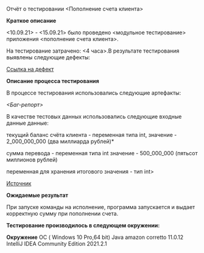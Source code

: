 Отчёт о тестировании <Пополнение счета клиента>

**Краткое описание**

<10.09.21> - <15.09.21> было проведено <модульное тестирование> приложения <пополнение счета клиента>.

На тестирование затрачено: <4 часа>.В результате тестирования выявлены следующие дефекты:

[Ссылка на дефект](https://github.com/Masheba/JAVA-1/issues/1)

**Описание процесса тестирования**

В процессе тестирования использовались следующие артефакты:

*<Баг-репорт>*

В качестве тестовых данных использовались следующие входные данные данные:

текущий баланс счёта клиента - переменная типа int, значение - 2_000_000_000 (два миллиарда рублей)*

сумма перевода - переменная типа int значение - 500_000_000 (пятьсот миллионов рублей)

переменная для хранения итогового значения - тип int>

[Источник](https://github.com/netology-code/javaqa-homeworks/blob/master/intro/MERGED.md)

**Ожидаемые результат** 

При запуске команды на исполнение, программа запускается и  выдает корректную сумму при пополнении счета.

**Тестирование производилось в следующем окружении:**

**Окружение**
ОС ( Windows 10 Pro,64 bit)
Java amazon corretto 11.0.12
IntelliJ IDEA Community Edition 2021.2.1
